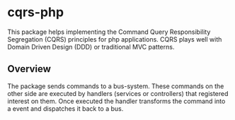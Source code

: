 cqrs-php
========
This package helps implementing the Command Query Responsibility Segregation (CQRS) principles for php applications.
CQRS plays well with Domain Driven Design (DDD) or traditional MVC patterns.

## Overview

The package sends commands to a bus-system. These commands on the other side are executed by handlers (services or controllers) that registered interest on them.
Once executed the handler transforms the command into a event and dispatches it back to a bus.
